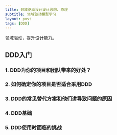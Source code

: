 ```yaml
---
title: 领域驱动设计设计思想、原理
subtitle: 领域驱动模型学习
layout: post
tags: [DDD]
---
```


领域驱动，提升设计能力。



## DDD入门

### 1. DDD为你的项目和团队带来的好处？





### 2. 如何确定你的项目是否适合采用DDD





### 3. DDD的常见替代方案和他们讲导致问题的原因





### 4. DDD基础





### 5. DDD使用时面临的挑战



